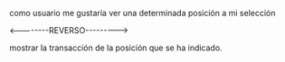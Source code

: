 como usuario me gustaría ver una determinada posición a mi selección

<--------REVERSO--------->

mostrar la transacción de la posición que se ha indicado.
